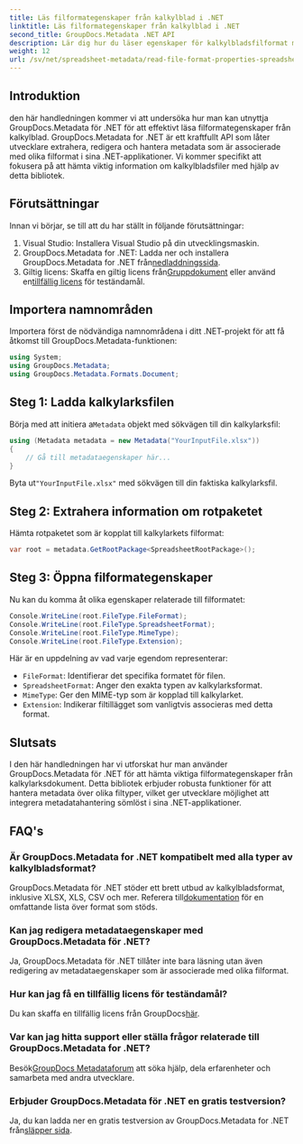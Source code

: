 ```yaml
---
title: Läs filformategenskaper från kalkylblad i .NET
linktitle: Läs filformategenskaper från kalkylblad i .NET
second_title: GroupDocs.Metadata .NET API
description: Lär dig hur du läser egenskaper för kalkylbladsfilformat med GroupDocs.Metadata for .NET. Få åtkomst till filformat, MIME-typ och mer med enkla API-anrop.
weight: 12
url: /sv/net/spreadsheet-metadata/read-file-format-properties-spreadsheets/
---
```

## Introduktion
den här handledningen kommer vi att undersöka hur man kan utnyttja GroupDocs.Metadata för .NET för att effektivt läsa filformategenskaper från kalkylblad. GroupDocs.Metadata for .NET är ett kraftfullt API som låter utvecklare extrahera, redigera och hantera metadata som är associerade med olika filformat i sina .NET-applikationer. Vi kommer specifikt att fokusera på att hämta viktig information om kalkylbladsfiler med hjälp av detta bibliotek.
## Förutsättningar
Innan vi börjar, se till att du har ställt in följande förutsättningar:
1. Visual Studio: Installera Visual Studio på din utvecklingsmaskin.
2.  GroupDocs.Metadata for .NET: Ladda ner och installera GroupDocs.Metadata for .NET från[nedladdningssida](https://releases.groupdocs.com/metadata/net/).
3.  Giltig licens: Skaffa en giltig licens från[Gruppdokument](https://purchase.groupdocs.com/buy) eller använd en[tillfällig licens](https://purchase.groupdocs.com/temporary-license/) för teständamål.

## Importera namnområden
Importera först de nödvändiga namnområdena i ditt .NET-projekt för att få åtkomst till GroupDocs.Metadata-funktionen:
```csharp
using System;
using GroupDocs.Metadata;
using GroupDocs.Metadata.Formats.Document;
```
## Steg 1: Ladda kalkylarksfilen
 Börja med att initiera a`Metadata` objekt med sökvägen till din kalkylarksfil:
```csharp
using (Metadata metadata = new Metadata("YourInputFile.xlsx"))
{
    // Gå till metadataegenskaper här...
}
```
 Byta ut`"YourInputFile.xlsx"` med sökvägen till din faktiska kalkylarksfil.
## Steg 2: Extrahera information om rotpaketet
Hämta rotpaketet som är kopplat till kalkylarkets filformat:
```csharp
var root = metadata.GetRootPackage<SpreadsheetRootPackage>();
```
## Steg 3: Öppna filformategenskaper
Nu kan du komma åt olika egenskaper relaterade till filformatet:
```csharp
Console.WriteLine(root.FileType.FileFormat);
Console.WriteLine(root.FileType.SpreadsheetFormat);
Console.WriteLine(root.FileType.MimeType);
Console.WriteLine(root.FileType.Extension);
```
Här är en uppdelning av vad varje egendom representerar:
- `FileFormat`: Identifierar det specifika formatet för filen.
- `SpreadsheetFormat`: Anger den exakta typen av kalkylarksformat.
- `MimeType`: Ger den MIME-typ som är kopplad till kalkylarket.
- `Extension`: Indikerar filtillägget som vanligtvis associeras med detta format.

## Slutsats
I den här handledningen har vi utforskat hur man använder GroupDocs.Metadata för .NET för att hämta viktiga filformategenskaper från kalkylarksdokument. Detta bibliotek erbjuder robusta funktioner för att hantera metadata över olika filtyper, vilket ger utvecklare möjlighet att integrera metadatahantering sömlöst i sina .NET-applikationer.

## FAQ's
### Är GroupDocs.Metadata for .NET kompatibelt med alla typer av kalkylbladsformat?
 GroupDocs.Metadata för .NET stöder ett brett utbud av kalkylbladsformat, inklusive XLSX, XLS, CSV och mer. Referera till[dokumentation](https://tutorials.groupdocs.com/metadata/net/) för en omfattande lista över format som stöds.
### Kan jag redigera metadataegenskaper med GroupDocs.Metadata för .NET?
Ja, GroupDocs.Metadata för .NET tillåter inte bara läsning utan även redigering av metadataegenskaper som är associerade med olika filformat.
### Hur kan jag få en tillfällig licens för teständamål?
 Du kan skaffa en tillfällig licens från GroupDocs[här](https://purchase.groupdocs.com/temporary-license/).
### Var kan jag hitta support eller ställa frågor relaterade till GroupDocs.Metadata for .NET?
 Besök[GroupDocs Metadataforum](https://forum.groupdocs.com/c/metadata/14) att söka hjälp, dela erfarenheter och samarbeta med andra utvecklare.
### Erbjuder GroupDocs.Metadata för .NET en gratis testversion?
 Ja, du kan ladda ner en gratis testversion av GroupDocs.Metadata for .NET från[släpper sida](https://releases.groupdocs.com/).